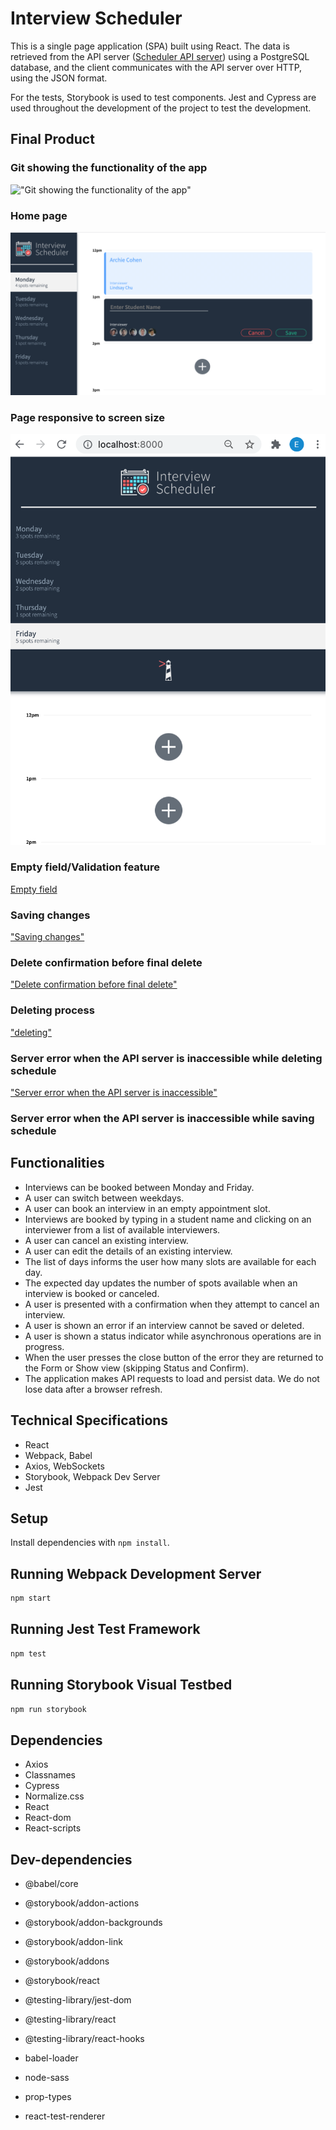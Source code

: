 # Interview Scheduler

This is a single page application (SPA) built using React. The data is retrieved from the API server ([Scheduler API server](https://github.com/Emeka-asogwa/scheduler-api)) using a PostgreSQL database, and the client communicates with the API server over HTTP, using the JSON format.

For the tests, Storybook is used to test components. Jest and Cypress are used throughout the development of the project to test the development.

## Final Product

### Git showing the functionality of the app

!["Git showing the functionality of the app"](https://github.com/Emeka-asogwa/scheduler/blob/master/docs/scheduler.gif)

### Home page

!["Home page"](https://github.com/Emeka-asogwa/scheduler/blob/master/docs/home_page.png)

### Page responsive to screen size

![Page responsive to screen size](https://github.com/Emeka-asogwa/scheduler/blob/master/docs/one_page.png)

### Empty field/Validation feature

[Empty field](https://github.com/Emeka-asogwa/scheduler/blob/master/docs/empty_field.png)

### Saving changes

["Saving changes"](https://github.com/Emeka-asogwa/scheduler/blob/master/docs/saving.png)

### Delete confirmation before final delete

["Delete confirmation before final delete"](https://github.com/Emeka-asogwa/scheduler/blob/master/docs/delete_warning.png)

### Deleting process

["deleting"](https://github.com/Emeka-asogwa/scheduler/blob/master/docs/deleting.png)

### Server error when the API server is inaccessible while deleting schedule

["Server error when the API server is inaccessible"](https://github.com/Emeka-asogwa/scheduler/blob/master/docs/server_error_delete.png)

### Server error when the API server is inaccessible while saving schedule

[](https://github.com/Emeka-asogwa/scheduler/blob/master/docs/server_error_save.png)

## Functionalities

- Interviews can be booked between Monday and Friday.
- A user can switch between weekdays.
- A user can book an interview in an empty appointment slot.
- Interviews are booked by typing in a student name and clicking on an interviewer from a list of available interviewers.
- A user can cancel an existing interview.
- A user can edit the details of an existing interview.
- The list of days informs the user how many slots are available for each day.
- The expected day updates the number of spots available when an interview is booked or canceled.
- A user is presented with a confirmation when they attempt to cancel an interview.
- A user is shown an error if an interview cannot be saved or deleted.
- A user is shown a status indicator while asynchronous operations are in progress.
- When the user presses the close button of the error they are returned to the Form or Show view (skipping Status and Confirm).
- The application makes API requests to load and persist data. We do not lose data after a browser refresh.

## Technical Specifications

- React
- Webpack, Babel
- Axios, WebSockets
- Storybook, Webpack Dev Server
- Jest

## Setup

Install dependencies with `npm install`.

## Running Webpack Development Server

```sh
npm start
```

## Running Jest Test Framework

```sh
npm test
```

## Running Storybook Visual Testbed

```sh
npm run storybook
```

## Dependencies

- Axios
- Classnames
- Cypress
- Normalize.css
- React
- React-dom
- React-scripts

## Dev-dependencies

- @babel/core
- @storybook/addon-actions
- @storybook/addon-backgrounds
- @storybook/addon-link
- @storybook/addons

- @storybook/react
- @testing-library/jest-dom
- @testing-library/react
- @testing-library/react-hooks
- babel-loader
- node-sass
- prop-types
- react-test-renderer

